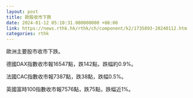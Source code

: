 ```yaml
---
layout: post
title: 歐股收市下跌
date: 2024-01-12 05:10:31.000000000 +08:00
link: https://news.rthk.hk/rthk/ch/component/k2/1735893-20240112.htm
categories: rthk
---
```


歐洲主要股市收市下跌。

德國DAX指數收市報16547點，跌142點，跌幅約0.9%。

法國CAC指數收市報7387點，跌38點，跌幅0.5%。

英國富時100指數收市報7576點，跌75點，跌幅近1%。
